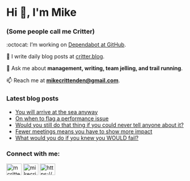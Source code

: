 # Hi 👋, I'm Mike
### (Some people call me Critter)

:octocat: I’m working on [Dependabot at GitHub](https://github.com/features/security).

📝 I write daily blog posts at [critter.blog](https://critter.blog).

💬 Ask me about **management, writing, team jelling, and trail running**.

📫 Reach me at **mikecrittenden@gmail.com**.

### Latest blog posts
<!-- BLOG-POST-LIST:START -->
- [You will arrive at the sea anyway](https://critter.blog/2023/08/30/you-will-arrive-at-the-sea-anyway/)
- [On when to flag a performance issue](https://critter.blog/2023/08/29/on-when-to-flag-a-performance-issue/)
- [Would you still do that thing if you could never tell anyone about it?](https://critter.blog/2023/08/28/would-you-still-do-that-thing-if-you-could-never-tell-anyone-about-it/)
- [Fewer meetings means you have to show more impact](https://critter.blog/2023/08/25/fewer-meetings-means-you-have-to-show-more-impact/)
- [What would you do if you knew you WOULD fail?](https://critter.blog/2023/08/24/what-would-you-do-if-you-knew-you-would-fail/)
<!-- BLOG-POST-LIST:END -->

<h3 align="left">Connect with me:</h3>
<p align="left">
<a href="https://twitter.com/mcrittenden" target="blank"><img align="center" src="https://raw.githubusercontent.com/rahuldkjain/github-profile-readme-generator/master/src/images/icons/Social/twitter.svg" alt="mcrittenden" height="30" width="40" /></a>
<a href="https://linkedin.com/in/mikecrittenden" target="blank"><img align="center" src="https://raw.githubusercontent.com/rahuldkjain/github-profile-readme-generator/master/src/images/icons/Social/linked-in-alt.svg" alt="mikecrittenden" height="30" width="40" /></a>
<a href="https://critter.blog/feed/" target="blank"><img align="center" src="https://raw.githubusercontent.com/rahuldkjain/github-profile-readme-generator/master/src/images/icons/Social/rss.svg" alt="https://critter.blog/feed/" height="30" width="40" /></a>
</p>
